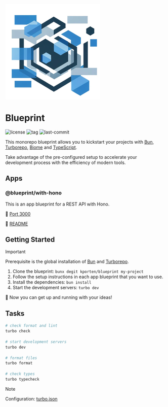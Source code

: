 ![logo](./assets/logo.jpg)

# Blueprint

![license](https://img.shields.io/github/license/kporten/blueprint?style=for-the-badge)
![tag](https://img.shields.io/github/v/tag/kporten/blueprint?style=for-the-badge)
![last-commit](https://img.shields.io/github/last-commit/kporten/blueprint?style=for-the-badge)

This monorepo blueprint allows you to kickstart your projects with [Bun](https://bun.sh), [Turborepo](https://turbo.build/repo), [Biome](https://biomejs.dev) and [TypeScript](https://www.typescriptlang.org).

Take advantage of the pre-configured setup to accelerate your development process with the efficiency of modern tools.

## Apps

### @blueprint/with-hono

This is an app blueprint for a REST API with Hono.

:electric_plug: [Port 3000](http://localhost:3000)

:gem: [README](./apps/with-hono/README.md)

## Getting Started

> [!IMPORTANT]
> Prerequisite is the global installation of [Bun](https://bun.sh/docs/installation) and [Turborepo](https://turbo.build/repo/docs/installing).

1. Clone the blueprint: `bunx degit kporten/blueprint my-project`
2. Follow the setup instructions in each app blueprint that you want to use.
3. Install the dependencies: `bun install`
4. Start the development servers: `turbo dev`

:tada: Now you can get up and running with your ideas!

## Tasks

```sh
# check format and lint
turbo check

# start development servers
turbo dev

# format files
turbo format

# check types
turbo typecheck
```

> [!NOTE]
> Configuration: [turbo.json](./turbo.json)
